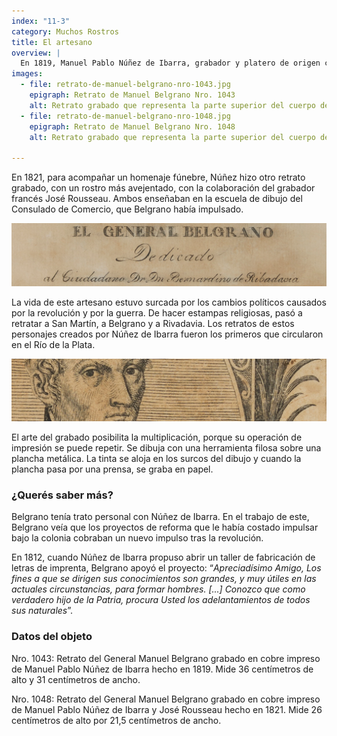 ```yaml
---
index: "11-3"
category: Muchos Rostros
title: El artesano
overview: |
  En 1819, Manuel Pablo Núñez de Ibarra, grabador y platero de origen correntino, realizó un retrato grabado de Belgrano. Lo representó vestido como general sobre símbolos que representaban sus victorias militares.
images:
  - file: retrato-de-manuel-belgrano-nro-1043.jpg
    epigraph: Retrato de Manuel Belgrano Nro. 1043
    alt: Retrato grabado que representa la parte superior del cuerpo de Belgrano. Incluyen la cabeza, los hombros, el nacimiento de los brazos y el pecho. Porta su uniforme militar. 
  - file: retrato-de-manuel-belgrano-nro-1048.jpg
    epigraph: Retrato de Manuel Belgrano Nro. 1048
    alt: Retrato grabado que representa la parte superior del cuerpo de Belgrano. Incluyen la cabeza, los hombros, el nacimiento de los brazos y el pecho. Porta su uniforme militar.

---
```



En 1821, para acompañar un homenaje fúnebre, Núñez hizo otro retrato grabado, con un rostro más avejentado, con la colaboración del grabador francés José Rousseau. Ambos enseñaban en la escuela de dibujo del Consulado de Comercio, que Belgrano había impulsado.

![](./eje11-3-a.jpg)

La vida de este artesano estuvo surcada por los cambios políticos causados por la revolución y por la guerra. De hacer estampas religiosas, pasó a retratar a San Martín, a Belgrano y a Rivadavia. Los retratos de estos personajes creados por Núñez de Ibarra fueron los primeros que circularon en el Río de la Plata.

![](./eje11-3-b.jpg)

El arte del grabado posibilita la multiplicación, porque su operación de impresión se puede repetir. Se dibuja con una herramienta filosa sobre una plancha metálica. La tinta se aloja en los surcos del dibujo y cuando la plancha pasa por una prensa, se graba en papel.

### ¿Querés saber más?
Belgrano tenía trato personal con Núñez de Ibarra. En el trabajo de este, Belgrano veía que los proyectos de reforma que le había costado impulsar bajo la colonia cobraban un nuevo impulso tras la revolución.

En 1812, cuando Núñez de Ibarra propuso abrir un taller de fabricación de letras de imprenta, Belgrano apoyó el proyecto:
“*Apreciadísimo Amigo, Los fines a que se dirigen sus conocimientos son grandes, y muy útiles en las actuales circunstancias, para formar hombres. [...] Conozco que como verdadero hijo de la Patria, procura Usted los adelantamientos de todos sus naturales*”.

### Datos del objeto
Nro. 1043:
Retrato del General Manuel Belgrano grabado en cobre impreso de Manuel Pablo Núñez de Ibarra hecho en 1819. Mide 36 centímetros de alto y 31 centímetros de ancho.

Nro. 1048:
Retrato del General Manuel Belgrano grabado en cobre impreso de Manuel Pablo Núñez de Ibarra y José Rousseau hecho en 1821. Mide 26 centímetros de alto por 21,5 centímetros de ancho.



